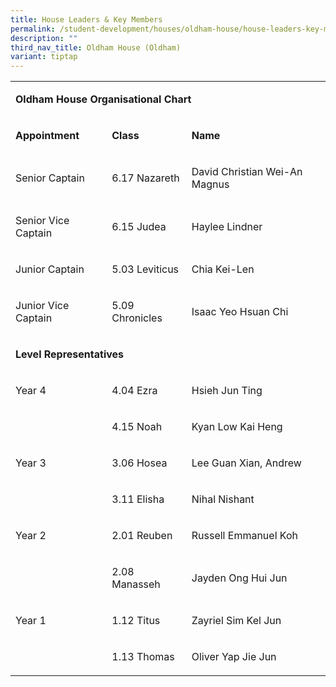 ```yaml
---
title: House Leaders & Key Members
permalink: /student-development/houses/oldham-house/house-leaders-key-members/
description: ""
third_nav_title: Oldham House (Oldham)
variant: tiptap
---
```

<table style="minWidth: 75px">
<colgroup>
<col>
<col>
<col>
</colgroup>
<tbody>
<tr>
<td rowspan="1" colspan="3">
<p><strong><a rel="noopener noreferrer nofollow" target="_blank">Oldham House Organisational Chart</a></strong>
</p>
</td>
</tr>
<tr>
<td rowspan="1" colspan="1">
<p><strong>Appointment</strong>
</p>
</td>
<td rowspan="1" colspan="1">
<p><strong>Class</strong>
</p>
</td>
<td rowspan="1" colspan="1">
<p><strong>Name</strong>
</p>
</td>
</tr>
<tr>
<td rowspan="1" colspan="1">
<p>Senior Captain</p>
</td>
<td rowspan="1" colspan="1">
<p>6.17 Nazareth</p>
</td>
<td rowspan="1" colspan="1">
<p>David Christian Wei-An Magnus</p>
</td>
</tr>
<tr>
<td rowspan="1" colspan="1">
<p>Senior Vice Captain</p>
</td>
<td rowspan="1" colspan="1">
<p>6.15 Judea</p>
</td>
<td rowspan="1" colspan="1">
<p>Haylee Lindner</p>
</td>
</tr>
<tr>
<td rowspan="1" colspan="1">
<p>Junior Captain</p>
</td>
<td rowspan="1" colspan="1">
<p>5.03 Leviticus</p>
</td>
<td rowspan="1" colspan="1">
<p>Chia Kei-Len</p>
</td>
</tr>
<tr>
<td rowspan="1" colspan="1">
<p>Junior Vice Captain</p>
</td>
<td rowspan="1" colspan="1">
<p>5.09 Chronicles</p>
</td>
<td rowspan="1" colspan="1">
<p>Isaac Yeo Hsuan Chi</p>
</td>
</tr>
<tr>
<td rowspan="1" colspan="3">
<p><strong>Level Representatives</strong>
</p>
</td>
</tr>
<tr>
<td rowspan="1" colspan="1">
<p>Year 4</p>
</td>
<td rowspan="1" colspan="1">
<p>4.04 Ezra</p>
</td>
<td rowspan="1" colspan="1">
<p>Hsieh Jun Ting</p>
</td>
</tr>
<tr>
<td rowspan="1" colspan="1">
<p>&nbsp;</p>
</td>
<td rowspan="1" colspan="1">
<p>4.15 Noah</p>
</td>
<td rowspan="1" colspan="1">
<p>Kyan Low Kai Heng</p>
</td>
</tr>
<tr>
<td rowspan="1" colspan="1">
<p>Year 3</p>
</td>
<td rowspan="1" colspan="1">
<p>3.06 Hosea</p>
</td>
<td rowspan="1" colspan="1">
<p>Lee Guan Xian, Andrew</p>
</td>
</tr>
<tr>
<td rowspan="1" colspan="1">
<p>&nbsp;</p>
</td>
<td rowspan="1" colspan="1">
<p>3.11 Elisha</p>
</td>
<td rowspan="1" colspan="1">
<p>Nihal Nishant</p>
</td>
</tr>
<tr>
<td rowspan="1" colspan="1">
<p>Year 2</p>
</td>
<td rowspan="1" colspan="1">
<p>2.01 Reuben</p>
</td>
<td rowspan="1" colspan="1">
<p>Russell Emmanuel Koh</p>
</td>
</tr>
<tr>
<td rowspan="1" colspan="1">
<p>&nbsp;</p>
</td>
<td rowspan="1" colspan="1">
<p>2.08 Manasseh</p>
</td>
<td rowspan="1" colspan="1">
<p>Jayden Ong Hui Jun</p>
</td>
</tr>
<tr>
<td rowspan="1" colspan="1">
<p>Year 1</p>
</td>
<td rowspan="1" colspan="1">
<p>1.12 Titus</p>
</td>
<td rowspan="1" colspan="1">
<p>Zayriel Sim Kel Jun</p>
</td>
</tr>
<tr>
<td rowspan="1" colspan="1">
<p>&nbsp;</p>
</td>
<td rowspan="1" colspan="1">
<p>1.13 Thomas</p>
</td>
<td rowspan="1" colspan="1">
<p>Oliver Yap Jie Jun</p>
</td>
</tr>
</tbody>
</table>
<p>&nbsp;&nbsp;</p>